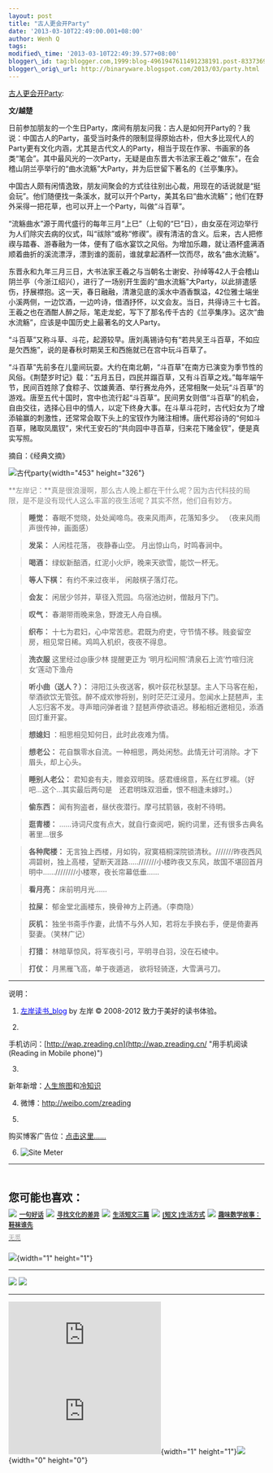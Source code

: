 ```yaml
--- 
layout: post 
title: "古人更会开Party" 
date: '2013-03-10T22:49:00.001+08:00' 
author: Wenh Q
tags:
modified\_time: '2013-03-10T22:49:39.577+08:00' 
blogger\_id: tag:blogger.com,1999:blog-4961947611491238191.post-8337369168162756109
blogger\_orig\_url: http://binaryware.blogspot.com/2013/03/party.html
---
```

[古人更会开Party](http://zreading.cn.feedsportal.com/c/35042/f/647833/s/295b218f/l/0L0Szreading0Bcn0Carchives0C36530Bhtml/story01.htm):

**文/越楚**

日前参加朋友的一个生日Party，席间有朋友问我：古人是如何开Party的？我说：中国古人的Party，虽受当时条件的限制显得原始古朴，但大多比现代人的Party更有文化内涵，尤其是古代文人的Party，相当于现在作家、书画家的各类“笔会”。其中最风光的一次Party，无疑是由东晋大书法家王羲之“做东”，在会稽山阴兰亭举行的“曲水流觞”大Party，并为后世留下著名的《兰亭集序》。

中国古人颇有闲情逸致，朋友间聚会的方式往往别出心裁，用现在的话说就是“挺会玩”。他们随便找一条溪水，就可以开个Party，美其名曰“曲水流觞”；他们在野外采得一把花草，也可以开上一个Party，叫做“斗百草”。

“流觞曲水”源于周代盛行的每年三月“上巳”（上旬的“巳”日），由女巫在河边举行为人们除灾去病的仪式，叫“祓除”或称“修禊”。禊有清洁的含义。后来，古人把修禊与踏春、游春融为一体，便有了临水宴饮之风俗。为增加乐趣，就让酒杯盛满酒顺着曲折的溪流漂浮，漂到谁的面前，谁就拿起酒杯一饮而尽，故名“曲水流觞”。

东晋永和九年三月三日，大书法家王羲之与当朝名士谢安、孙绰等42人于会稽山阴兰亭（今浙江绍兴），进行了一场别开生面的“曲水流觞”大Party，以此排遣感伤，抒展襟抱。这一天，春日融融，清澈见底的溪水中酒香飘溢，42位雅士端坐小溪两侧，一边饮酒，一边吟诗，借酒抒怀，以文会友。当日，共得诗三十七首。王羲之也在酒酣人醉之际，笔走龙蛇，写下了那名传千古的《兰亭集序》。这次“曲水流觞”，应该是中国历史上最著名的文人Party。

“斗百草”又称斗草、斗花，起源较早。唐刘禹锡诗句有“若共吴王斗百草，不如应是欠西施”，说的是春秋时期吴王和西施就已在宫中玩斗百草了。

“斗百草”先前多在儿童间玩耍。大约在南北朝，“斗百草”在南方已演变为季节性的风俗。《荆楚岁时记》载：“五月五日，四民并蹋百草，又有斗百草之戏。”每年端午节，民间百姓除了食粽子、饮雄黄酒、举行赛龙舟外，还常相聚一处玩“斗百草”的游戏。唐至五代十国时，宫中也流行起“斗百草”。民间男女则借“斗百草”的机会，自由交往，选择心目中的情人，以定下终身大事。在斗草斗花时，古代妇女为了增添输赢的刺激性，还常常会取下头上的宝钗作为赌注相博。唐代郑谷诗的“何如斗百草，赌取凤凰钗”，宋代王安石的“共向园中寻百草，归来花下赌金钗”，便是真实写照。



摘自：《经典文摘》

![古代party](http://ww2.sinaimg.cn/mw690/624fce0djw1e2itr77qhoj.jpg){width="453"
height="326"}

<span
style="color: #888888;">**左岸记：**真是很浪漫啊，那么古人晚上都在干什么呢？因为古代科技的局限，是不是没有现代人这么丰富的夜生活呢？其实不然，他们自有妙方。</span>


> **睡觉：** 春眠不觉晓，处处闻啼鸟。夜来风雨声，花落知多少。
> （夜来风雨声很传神，画面感）

> **发呆：** 人闲桂花落， 夜静春山空。 月出惊山鸟，时鸣春涧中。

> **喝酒：** 绿蚁新醅酒，红泥小火炉，晚来天欲雪，能饮一杯无。

> **等人下棋：** 有约不来过夜半， 闲敲棋子落灯花。

> **会友：** 闲居少邻并，草径入荒园。鸟宿池边树，僧敲月下门。

> **叹气：** 春潮带雨晚来急，野渡无人舟自横。

> **织布：** 十七为君妇，心中常苦悲。君既为府吏，守节情不移。贱妾留空房，相见常日稀。鸡鸣入机织，夜夜不得息。

> **洗衣服** 这里经过@康少林 提醒更正为
> ‘明月松间照’清泉石上流’竹喧归浣女’莲动下渔舟

> **听小曲（送人？）：** 浔阳江头夜送客，枫叶荻花秋瑟瑟。主人下马客在船，举酒欲饮无管弦。醉不成欢惨将别，别时茫茫江浸月。忽闻水上琵琶声，主人忘归客不发。寻声暗问弹者谁？琵琶声停欲语迟。移船相近邀相见，添酒回灯重开宴。

> **想媳妇** ：相思相见知何日，此时此夜难为情。

> **想老公：** 花自飘零水自流。一种相思，两处闲愁。此情无计可消除。才下眉头，却上心头。

> **睡别人老公：** 君知妾有夫，赠妾双明珠。感君缠绵意，系在红罗襦。（好吧…这个…其实最后两句是　还君明珠双泪垂，恨不相逢未嫁时。）

> **偷东西：** 闻有狗盗者，昼伏夜潜行。摩弓拭箭镞，夜射不待明。

> **逛青楼：** ……诗词尺度有点大，就自行查阅吧，婉约词里，还有很多古典名著里…很多

> **各种爬楼：** 无言独上西楼，月如钩，寂寞梧桐深院锁清秋。///////昨夜西风凋碧树，独上高楼，望断天涯路…..///////小楼昨夜又东风，故国不堪回首月明中……////////小楼寒，夜长帘幕低垂……

> **看月亮：** 床前明月光……

> **拉屎：** 郁金堂北画楼东，换骨神方上药通。（李商隐）

> **灰机：** 独坐书斋手作妻，此情不与外人知，若将左手换右手，便是倚妻再娶妻。（笑林广记）

> **打猎：** 林暗草惊风，将军夜引弓，平明寻白羽，没在石棱中。

> **打仗：** 月黑雁飞高，单于夜遁逃， 欲将轻骑逐，大雪满弓刀。

------------------------------------------------------------------------

说明：

1. [<span
style="color: blue;">左岸读书\_blog</span>](http://zreading.cn/) by 左岸
© 2008-2012 致力于美好的读书体验。

2.
手机访问：[http://wap.zreading.cn](http://wap.zreading.cn/ "用手机阅读(Reading in Mobile phone)")

3.
新年新增：[人生旅图](http://www.zreading.net/ "人生旅图")和[冷知识](http://www.zreading.net/lenzhishi "冷知识")

4. 微博：<http://weibo.com/zreading>

5.
购买博客广告位：[点击这里……](http://www.zreading.cn/about#ad "看了会心动!")

6. ![Site Meter](http://s12.sitemeter.com/meter.asp?site=s12zxfclz)


  -----------------------------------------------------------------------------------------------------------------------------------------------------------------------------------------------------------------------------------------------------------------------------------------------------------------------------------
  **<span style="display: block!important; padding: 20px 0 5px!important;">您可能也喜欢：</span>**
  ![](http://static.wumii.cn/images/widget/widget_solidPoint.gif) [<span style="color: #333333; font-size: 12px!important; line-height: 1.65em;">一句好话</span>](http://app.wumii.com/ext/redirect?url=http%3A%2F%2Fwww.zreading.cn%2Farchives%2F3643.html&from=http%3A%2F%2Fwww.zreading.cn%2Farchives%2F3653.html)
  ![](http://static.wumii.cn/images/widget/widget_solidPoint.gif) [<span style="color: #333333; font-size: 12px!important; line-height: 1.65em;">寻找文化的差异</span>](http://app.wumii.com/ext/redirect?url=http%3A%2F%2Fwww.zreading.cn%2Farchives%2F1036.html&from=http%3A%2F%2Fwww.zreading.cn%2Farchives%2F3653.html)
  ![](http://static.wumii.cn/images/widget/widget_solidPoint.gif) [<span style="color: #333333; font-size: 12px!important; line-height: 1.65em;">生活短文三篇</span>](http://app.wumii.com/ext/redirect?url=http%3A%2F%2Fwww.zreading.cn%2Farchives%2F1946.html&from=http%3A%2F%2Fwww.zreading.cn%2Farchives%2F3653.html)
  ![](http://static.wumii.cn/images/widget/widget_solidPoint.gif) [<span style="color: #333333; font-size: 12px!important; line-height: 1.65em;">
[短文
]生活方式</span>](http://app.wumii.com/ext/redirect?url=http%3A%2F%2Fwww.zreading.cn%2Farchives%2F2388.html&from=http%3A%2F%2Fwww.zreading.cn%2Farchives%2F3653.html)
  ![](http://static.wumii.cn/images/widget/widget_solidPoint.gif) [<span style="color: #333333; font-size: 12px!important; line-height: 1.65em;">趣味数学故事：鞋袜谁先</span>](http://app.wumii.com/ext/redirect?url=http%3A%2F%2Fwww.zreading.cn%2Farchives%2F1707.html&from=http%3A%2F%2Fwww.zreading.cn%2Farchives%2F3653.html)
  [<span style="color: #bbbbbb; display: block!important; font-family: arial!important; font-size: 12px!important; padding: 5px 0!important;">无觅</span>](http://www.wumii.com/widget/relatedItems "无觅相关文章插件")
  -----------------------------------------------------------------------------------------------------------------------------------------------------------------------------------------------------------------------------------------------------------------------------------------------------------------------------------

![](http://zreading.cn.feedsportal.com/c/35042/f/647833/s/295b218f/mf.gif){width="1"
height="1"}


<div>

  -------------------------------------------------------------------------------------------------------------------------------------------------------------------------------------------------------------------------------------- -------------------------------------------------------------------------------------------------------------------------------------------------------------------------------------------------------------------------
  [![](http://res3.feedsportal.com/images/emailthis2.gif)](http://share.feedsportal.com/viral/sendEmail.cfm?lang=en&title=%E5%8F%A4%E4%BA%BA%E6%9B%B4%E4%BC%9A%E5%BC%80Party&link=http%3A%2F%2Fwww.zreading.cn%2Farchives%2F3653.html)   [![](http://res3.feedsportal.com/images/bookmark.gif)](http://res.feedsportal.com/viral/bookmark.cfm?title=%E5%8F%A4%E4%BA%BA%E6%9B%B4%E4%BC%9A%E5%BC%80Party&link=http%3A%2F%2Fwww.zreading.cn%2Farchives%2F3653.html)
  -------------------------------------------------------------------------------------------------------------------------------------------------------------------------------------------------------------------------------------- -------------------------------------------------------------------------------------------------------------------------------------------------------------------------------------------------------------------------

</div>





[![](http://da.feedsportal.com/r/159490645356/u/0/f/647833/c/35042/s/295b218f/a2.img)](http://da.feedsportal.com/r/159490645356/u/0/f/647833/c/35042/s/295b218f/a2.htm)![](http://pi.feedsportal.com/r/159490645356/u/0/f/647833/c/35042/s/295b218f/a2t.img){width="1"
height="1"}![](http://www1.feedsky.com/t1/721148977/clzzxf/feedsky/s.gif?r=http://zreading.cn.feedsportal.com/c/35042/f/647833/s/295b218f/l/0L0Szreading0Bcn0Carchives0C36530Bhtml/story01.htm){width="0"
height="0"}
